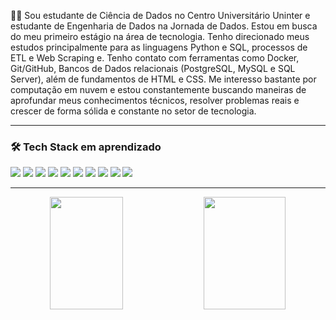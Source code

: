 👩‍💻 Sou estudante de Ciência de Dados no Centro Universitário Uninter e estudante de Engenharia de Dados na Jornada de Dados. Estou em busca do meu primeiro estágio na área de tecnologia. Tenho direcionado meus estudos principalmente para as linguagens Python e SQL, processos de ETL e Web Scraping e. Tenho contato com ferramentas como Docker, Git/GitHub, Bancos de Dados relacionais (PostgreSQL, MySQL e SQL Server), além de fundamentos de HTML e CSS. Me interesso bastante por computação em nuvem e estou constantemente buscando maneiras de aprofundar meus conhecimentos técnicos, resolver problemas reais e crescer de forma sólida e constante no setor de tecnologia.

---

### 🛠️ Tech Stack em aprendizado

<p align="left">
  <img src="https://img.shields.io/badge/Python-3776AB?style=for-the-badge&logo=python&logoColor=white" />
  <img src="https://img.shields.io/badge/Scrapy-85EA2D?style=for-the-badge&logo=scrapy&logoColor=black" />
  <img src="https://img.shields.io/badge/Selenium-43B02A?style=for-the-badge&logo=selenium&logoColor=white" />
  <img src="https://img.shields.io/badge/Requests-20232A?style=for-the-badge&logo=python&logoColor=white" />
  <img src="https://img.shields.io/badge/PostgreSQL-316192?style=for-the-badge&logo=postgresql&logoColor=white" />
  <img src="https://img.shields.io/badge/MySQL-4479A1?style=for-the-badge&logo=mysql&logoColor=white" />
  <img src="https://img.shields.io/badge/Docker-0db7ed?style=for-the-badge&logo=docker&logoColor=white" />
  <img src="https://img.shields.io/badge/Git-F05032?style=for-the-badge&logo=git&logoColor=white" />
  <img src="https://img.shields.io/badge/HTML5-E34F26?style=for-the-badge&logo=html5&logoColor=white" />
  <img src="https://img.shields.io/badge/CSS3-1572B6?style=for-the-badge&logo=css3&logoColor=white" />
</p>

---
<p align="center">
  <img width="48%" height="180px" src="https://github-readme-stats.vercel.app/api?username=iasmimhorrana&show_icons=true&theme=radical&hide_border=true&count_private=true" />
  <img width="51%" height="180px" src="https://github-readme-streak-stats.herokuapp.com/?user=iasmimhorrana&theme=radical&hide_border=true" />
</p>








